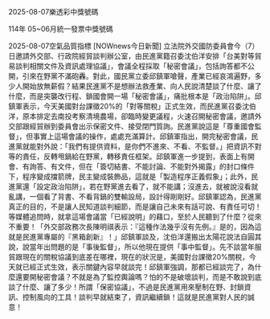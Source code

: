 
2025-08-07樂透彩中獎號碼

                                
114年 05~06月統一發票中獎號碼
                             
2025-08-07空氣品質指標
                              [NOWnews今日新聞] 立法院外交國防委員會今（7）日邀請外交部、行政院經貿談判辦公室，由民進黨籍召委沈伯洋安排「台美對等貿易談判相關文件及資訊處理協議」，會議全程採取「秘密會議」，包括詢答都不公開，引來在野黨不滿砲轟。對此，國民黨立委邱鎮軍嗆聲，產業已經哀鴻遍野，多少人開始放無薪假？結果民進黨不是想辦法救產業、向人民說清楚談了什麼、讓了什麼，而是突襲改行程、鎖國會開一場「秘密會議」，痛批根本是「政治陷阱」。邱鎮軍表示，今天美國對台課徵20%的「對等關稅」正式生效，而民進黨召委沈伯洋，原本排定去南投考察清境農場，卻臨時變更議程，火速召開秘密會議，邀請外交部跟經貿辦到委員會出示保密文件、接受閉門質詢。民進黨說這是「尊重國會監督」，但事實上這場會議的操作，處處充滿算計。邱鎮軍指出，開完秘密會議，民進黨就能對外說：「我們有提供資料，是你們不進來、不看、不監督。」把資訊不對等的責任，反轉甩鍋給在野黨，轉移責任框架。邱鎮軍進一步提到，表面上有開會、有詢答、有文件，但在「簽切結書、不能討論、不能對外揭露」的封口條件下，程序變成擋箭牌，民主變成裝飾品，這就是「製造程序正義假象」；此外，民進黨還「設定政治陷阱」，若在野黨進去看了，就不能講；沒進去，就被說沒看就亂講，一個看了背書、不看背鍋的雙輸設局，設計得剛剛好。邱鎮軍認為，民進黨真正的目的，不是讓人民知道談判細節，而是讓自己未來有話可說、有責任可切！等媒體追問時，就拿這場會議當「已經說明」的藉口，至於人民聽到了什麼？從來不重要！「外交部政務次長陳明祺表示：『這種作法幾乎沒有先例。』是的，因為這就是民進黨專屬的『黑箱創新』！」邱鎮軍談及，沈伯洋還搬出太陽花說法自圓其說，說當年出問題的是「事後監督」，所以他現在提供「事中監督」。先不談當年服貿跟現在的關稅協議到底差在哪裡，現在的狀況是，美國對台課徵20%關稅，今天就已經正式生效，表示關鍵內容早就談完！邱鎮軍強調，那都已經談完了，為什麼還要開秘密會議？不就是為了監控輿論嗎？怕的不是破壞談判，而是不敢說到底談了什麼、讓了多少！所謂「保密協議」，不過是民進黨用來壓制在野、封鎖資訊、控制風向的工具！談判早就結束了，資訊繼續鎖！這就是民進黨對人民的誠意！
